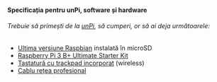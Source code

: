 #### Specificația pentru unPi, software și hardware

###### Trebuie să primești de la [unPi](https://www.unpi.ro/), să cumperi, or să ai deja următoarele:

- [Ultima versiune Raspbian](https://www.raspberrypi.org/downloads/raspbian/) instalată în microSD
- [Raspberry Pi 3 B+ Ultimate Starter Kit](https://www.amazon.de/gp/product/B07DDCRFP6/)
- [Tastatură cu trackpad incorporat](https://www.amazon.de/gp/product/B07HG5Q851/) (wireless)
- [Cablu rețea profesional](https://www.amazon.de/gp/product/B00QV1F160/)
